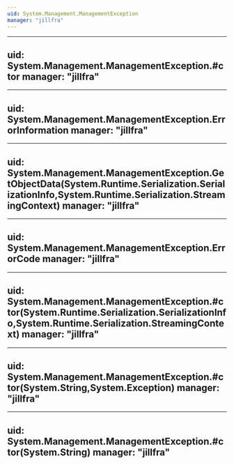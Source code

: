 ```yaml
---
uid: System.Management.ManagementException
manager: "jillfra"
---
```


---
uid: System.Management.ManagementException.#ctor
manager: "jillfra"
---

---
uid: System.Management.ManagementException.ErrorInformation
manager: "jillfra"
---

---
uid: System.Management.ManagementException.GetObjectData(System.Runtime.Serialization.SerializationInfo,System.Runtime.Serialization.StreamingContext)
manager: "jillfra"
---

---
uid: System.Management.ManagementException.ErrorCode
manager: "jillfra"
---

---
uid: System.Management.ManagementException.#ctor(System.Runtime.Serialization.SerializationInfo,System.Runtime.Serialization.StreamingContext)
manager: "jillfra"
---

---
uid: System.Management.ManagementException.#ctor(System.String,System.Exception)
manager: "jillfra"
---

---
uid: System.Management.ManagementException.#ctor(System.String)
manager: "jillfra"
---
